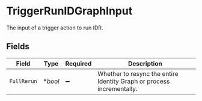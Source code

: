 # TriggerRunIDGraphInput

The input of a trigger action to run IDR.


## Fields

| Field                                                                 | Type                                                                  | Required                                                              | Description                                                           |
| --------------------------------------------------------------------- | --------------------------------------------------------------------- | --------------------------------------------------------------------- | --------------------------------------------------------------------- |
| `FullRerun`                                                           | **bool*                                                               | :heavy_minus_sign:                                                    | Whether to resync the entire Identity Graph or process incrementally. |
